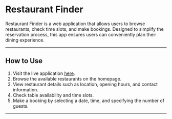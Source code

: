 # Restaurant Finder

Restaurant Finder is a web application that allows users to browse restaurants, check time slots, and make bookings. Designed to simplify the reservation process, this app ensures users can conveniently plan their dining experience.

---

## How to Use

1. Visit the live application [here](https://restaurantbookingp4-3e3fd346ce64.herokuapp.com/).
2. Browse the available restaurants on the homepage.
3. View restaurant details such as location, opening hours, and contact information.
4. Check table availability and time slots.
5. Make a booking by selecting a date, time, and specifying the number of guests.

---


